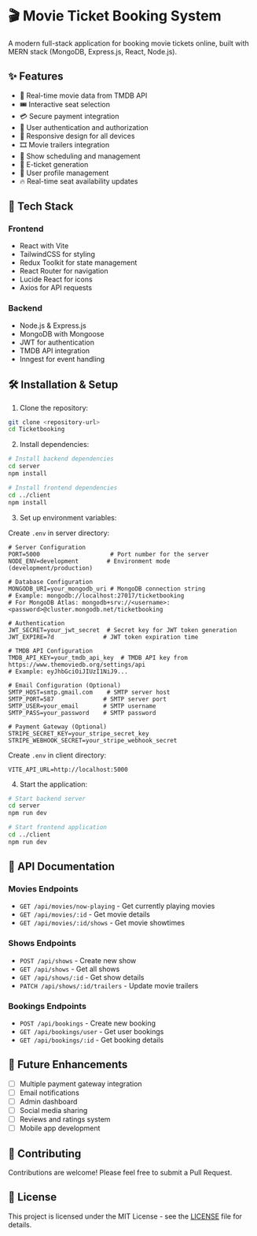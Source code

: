 # 🎬 Movie Ticket Booking System

A modern full-stack application for booking movie tickets online, built with MERN stack (MongoDB, Express.js, React, Node.js).

## ✨ Features

- 🎥 Real-time movie data from TMDB API
- 🎟️ Interactive seat selection
- 💳 Secure payment integration
- 🔐 User authentication and authorization
- 📱 Responsive design for all devices
- 🎞️ Movie trailers integration
- 📅 Show scheduling and management
- 🎫 E-ticket generation
- 👤 User profile management
- 🔥 Real-time seat availability updates

## 🚀 Tech Stack

### Frontend

- React with Vite
- TailwindCSS for styling
- Redux Toolkit for state management
- React Router for navigation
- Lucide React for icons
- Axios for API requests

### Backend

- Node.js & Express.js
- MongoDB with Mongoose
- JWT for authentication
- TMDB API integration
- Inngest for event handling

## 🛠️ Installation & Setup

1. Clone the repository:

```bash
git clone <repository-url>
cd Ticketbooking
```

2. Install dependencies:

```bash
# Install backend dependencies
cd server
npm install

# Install frontend dependencies
cd ../client
npm install
```

3. Set up environment variables:

Create `.env` in server directory:

```env
# Server Configuration
PORT=5000                    # Port number for the server
NODE_ENV=development        # Environment mode (development/production)

# Database Configuration
MONGODB_URI=your_mongodb_uri # MongoDB connection string
# Example: mongodb://localhost:27017/ticketbooking
# For MongoDB Atlas: mongodb+srv://<username>:<password>@cluster.mongodb.net/ticketbooking

# Authentication
JWT_SECRET=your_jwt_secret  # Secret key for JWT token generation
JWT_EXPIRE=7d              # JWT token expiration time

# TMDB API Configuration
TMDB_API_KEY=your_tmdb_api_key  # TMDB API key from https://www.themoviedb.org/settings/api
# Example: eyJhbGciOiJIUzI1NiJ9...

# Email Configuration (Optional)
SMTP_HOST=smtp.gmail.com    # SMTP server host
SMTP_PORT=587              # SMTP server port
SMTP_USER=your_email       # SMTP username
SMTP_PASS=your_password    # SMTP password

# Payment Gateway (Optional)
STRIPE_SECRET_KEY=your_stripe_secret_key
STRIPE_WEBHOOK_SECRET=your_stripe_webhook_secret
```

Create `.env` in client directory:

```env
VITE_API_URL=http://localhost:5000
```

4. Start the application:

```bash
# Start backend server
cd server
npm run dev

# Start frontend application
cd ../client
npm run dev
```

## 📝 API Documentation

### Movies Endpoints

- `GET /api/movies/now-playing` - Get currently playing movies
- `GET /api/movies/:id` - Get movie details
- `GET /api/movies/:id/shows` - Get movie showtimes

### Shows Endpoints

- `POST /api/shows` - Create new show
- `GET /api/shows` - Get all shows
- `GET /api/shows/:id` - Get show details
- `PATCH /api/shows/:id/trailers` - Update movie trailers

### Bookings Endpoints

- `POST /api/bookings` - Create new booking
- `GET /api/bookings/user` - Get user bookings
- `GET /api/bookings/:id` - Get booking details

## 🎯 Future Enhancements

- [ ] Multiple payment gateway integration
- [ ] Email notifications
- [ ] Admin dashboard
- [ ] Social media sharing
- [ ] Reviews and ratings system
- [ ] Mobile app development

## 🤝 Contributing

Contributions are welcome! Please feel free to submit a Pull Request.

## 📄 License

This project is licensed under the MIT License - see the [LICENSE](LICENSE) file for details.
